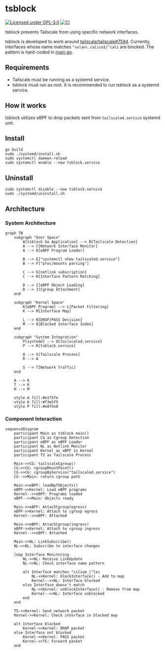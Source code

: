# tsblock

[![Licensed under GPL-3.0](https://img.shields.io/badge/license-GPL--3.0-blue)](LICENSE)
[![CI](https://github.com/ciffelia/tsblock/actions/workflows/ci.yaml/badge.svg)](https://github.com/ciffelia/tsblock/actions/workflows/ci.yaml)

tsblock prevents Tailscale from using specific network interfaces.

tsblock is developed to work around [tailscale/tailscale#7594](https://github.com/tailscale/tailscale/issues/7594). Currently, interfaces whose name matches `^vxlan\.calico$|^cali` are blocked. The pattern is hard-coded in [main.go](main.go).

## Requirements

- Tailscale must be running as a systemd service.
- tsblock must run as root. It is recommended to run tsblock as a systemd service.

## How it works

tsblock utilizes eBPF to drop packets sent from `tailscaled.service` systemd unit.

## Install

```
go build
sudo ./systemd/install.sh
sudo systemctl daemon-reload
sudo systemctl enable --now tsblock.service
```

## Uninstall

```
sudo systemctl disable --now tsblock.service
sudo ./systemd/uninstall.sh
```

## Architecture

### System Architecture

```mermaid
graph TB
    subgraph "User Space"
        A[tsblock Go Application] --> B[Tailscale Detection]
        A --> C[Network Interface Monitor]
        A --> D[eBPF Program Loader]
        
        B --> E["systemctl show tailscaled.service"]
        B --> F["proc/mounts parsing"]
        
        C --> G[netlink subscription]
        C --> H[Interface Pattern Matching]
        
        D --> I[eBPF Object Loading]
        D --> J[Cgroup Attachment]
    end
    
    subgraph "Kernel Space"
        K[eBPF Program] --> L[Packet Filtering]
        K --> M[Interface Map]
        
        L --> N[DROP/PASS Decision]
        M --> O[Blocked Interface Index]
    end
    
    subgraph "System Integration"
        P[systemd] --> Q[tailscaled.service]
        P --> R[tsblock.service]
        
        Q --> S[Tailscale Process]
        R --> A
        
        S --> T[Network Traffic]
    end
    
    A --> K
    T --> K
    H --> M
    
    style A fill:#e1f5fe
    style K fill:#f3e5f5
    style P fill:#e8f5e8
```

### Component Interaction

```mermaid
sequenceDiagram
    participant Main as tsblock main()
    participant CG as Cgroup Detection
    participant eBPF as eBPF Loader
    participant NL as Netlink Monitor
    participant Kernel as eBPF in Kernel
    participant TS as Tailscale Process
    
    Main->>CG: tailscaleCgroup()
    CG->>CG: cgroupMountPoint()
    CG->>CG: cgroupByService("tailscaled.service")
    CG-->>Main: return cgroup path
    
    Main->>eBPF: loadBpfObjects()
    eBPF->>Kernel: Load eBPF programs
    Kernel-->>eBPF: Programs loaded
    eBPF-->>Main: Objects ready
    
    Main->>eBPF: AttachCgroup(egress)
    eBPF->>Kernel: Attach to cgroup egress
    Kernel-->>eBPF: Attached
    
    Main->>eBPF: AttachCgroup(ingress)
    eBPF->>Kernel: Attach to cgroup ingress
    Kernel-->>eBPF: Attached
    
    Main->>NL: LinkSubscribe()
    NL->>NL: Subscribe to interface changes
    
    loop Interface Monitoring
        NL->>NL: Receive LinkUpdate
        NL->>NL: Check interface name pattern
        
        alt Interface matches ^cilium_|^lxc
            NL->>Kernel: blockInterface() - Add to map
            Kernel-->>NL: Interface blocked
        else Interface doesn't match
            NL->>Kernel: unblockInterface() - Remove from map
            Kernel-->>NL: Interface unblocked
        end
    end
    
    TS->>Kernel: Send network packet
    Kernel->>Kernel: Check interface in blocked map
    
    alt Interface blocked
        Kernel->>Kernel: DROP packet
    else Interface not blocked
        Kernel->>Kernel: PASS packet
        Kernel->>TS: Forward packet
    end
```
